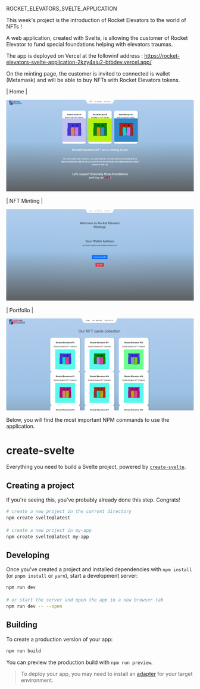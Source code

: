 ROCKET_ELEVATORS_SVELTE_APPLICATION

This week's project is the introduction of Rocket Elevators to the world of NFTs !

A web application, created with Svelte, is allowing the customer of Rocket Elevator to fund special foundations helping with elevators traumas.

The app is deployed on Vercel at the followinf address : https://rocket-elevators-svelte-application-2kzy4aiu2-btbdev.vercel.app/

On the minting page, the customer is invited to connected is wallet (Metamask) and will be able to buy NFTs with Rocket Elevators tokens.

| Home |

<img src="static/Home.png" alt="home"/>

| NFT Minting |

<img src="static/Nft.png" alt="nft"/>

| Portfolio |

<img src="static/Portfolio.png" alt="portfolio"/>

Below, you will find the most important NPM commands to use the application.

# create-svelte

Everything you need to build a Svelte project, powered by [`create-svelte`](https://github.com/sveltejs/kit/tree/master/packages/create-svelte).

## Creating a project

If you're seeing this, you've probably already done this step. Congrats!

```bash
# create a new project in the current directory
npm create svelte@latest

# create a new project in my-app
npm create svelte@latest my-app
```

## Developing

Once you've created a project and installed dependencies with `npm install` (or `pnpm install` or `yarn`), start a development server:

```bash
npm run dev

# or start the server and open the app in a new browser tab
npm run dev -- --open
```

## Building

To create a production version of your app:

```bash
npm run build
```

You can preview the production build with `npm run preview`.

> To deploy your app, you may need to install an [adapter](https://kit.svelte.dev/docs/adapters) for your target environment.
